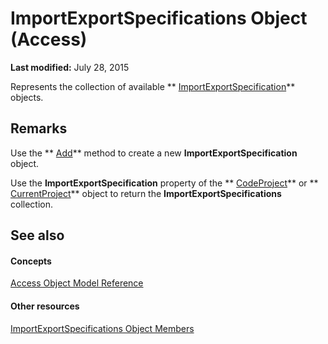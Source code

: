 
# ImportExportSpecifications Object (Access)

 **Last modified:** July 28, 2015

Represents the collection of available  ** [ImportExportSpecification](a274faba-6da3-35c5-52fc-3341e8def24a.md)** objects.

## Remarks

Use the  ** [Add](c048c45f-15e9-6347-b953-c9a5702d2bc5.md)** method to create a new **ImportExportSpecification** object.

Use the  **ImportExportSpecification** property of the ** [CodeProject](70b71f57-df23-2cf7-23f5-147053a8ec26.md)** or ** [CurrentProject](e6baae73-1eeb-b48f-d35e-b3e921378561.md)** object to return the **ImportExportSpecifications** collection.


## See also


#### Concepts


 [Access Object Model Reference](2de134a4-6c5c-d2a3-8377-f4dd973ba650.md)
#### Other resources


 [ImportExportSpecifications Object Members](1bf43e82-a925-d040-fbbd-2e86a9911a17.md)
